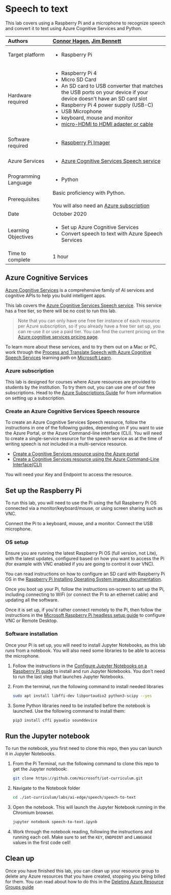 # Speech to text

This lab covers using a Raspberry Pi and a microphone to recognize speech and convert it to text using Azure Cognitive Services and Python.

| Authors | [Connor Hagen](https://github.com/chagen24), [Jim Bennett](https://github.com/JimBobBennett) |
|:---|:---|
| Target platform   | <ul><li>Raspberry Pi</li></ul> |
| Hardware required | <ul><li>Raspberry Pi 4</li><li>Micro SD Card</li><li>An SD card to USB converter that matches the USB ports on your device if your device doesn't have an SD card slot</li><li>Raspberry Pi 4 power supply (USB-C)</li><li>USB Microphone</li><li>keyboard, mouse and monitor</li><li>[micro-HDMI to HDMI adapter or cable](https://www.raspberrypi.org/products/micro-hdmi-to-standard-hdmi-a-cable/)</li></ul> |
| Software required | <ul><li>[Raspberry Pi Imager](https://www.raspberrypi.org/downloads/)</li></ul> |
| Azure Services | <ul><li>[Azure Cognitive Services Speech service](https://azure.microsoft.com/services/cognitive-services/speech-services/?WT.mc_id=iotcurriculum-github-jabenn)</li></ul>|
| Programming Language | <ul><li>Python</li></ul> |
| Prerequisites | Basic proficiency with Python.<br><br>You will also need an [Azure subscription](https://github.com/microsoft/iot-curriculum/tree/main/labs/ai-edge/ocr#azure-subscription) |
| Date | October 2020 |
| Learning Objectives | <ul><li>Set up Azure Cognitive Services</li><li>Convert speech to text with Azure Speech Services</li></ul> |
| Time to complete | 1 hour |

## Azure Cognitive Services

[Azure Cognitive Services](https://azure.microsoft.com/services/cognitive-services/?WT.mc_id=iotcurriculum-github-jabenn) is a comprehensive family of AI services and cognitive APIs to help you build intelligent apps.

This lab covers the [Azure Cognitive Services Speech service](https://azure.microsoft.com/services/cognitive-services/speech-services/?WT.mc_id=iotcurriculum-github-jabenn). This service has a free tier, so there will be no cost to run this lab.

> Note that you can only have one free tier instance of each resource per Azure subscription, so if you already have a free tier set up, you can re-use it or use a paid tier. You can find the current pricing on the [Azure cognitive services pricing page](https://azure.microsoft.com/pricing/details/cognitive-services/?WT.mc_id=iotcurriculum-github-jabenn).

To learn more about these services, and to try them out on a Mac or PC, work through the [Process and Translate Speech with Azure Cognitive Speech Services](https://docs.microsoft.com/learn/paths/process-translate-speech-azure-cognitive-speech-services/?WT.mc_id=iotcurriculum-github-jabenn) learning path on [Microsoft Learn](https://docs.microsoft.com/learn?WT.mc_id=iotcurriculum-github-jabenn).

### Azure subscription

This lab is designed for courses where Azure resources are provided to students by the institution. To try them out, you can use one of our free subscriptions. Head to the [Azure Subscriptions Guide](../../../azure-subscription.md) for from information on setting up a subscription.

### Create an Azure Cognitive Services Speech resource

To create an Azure Cognitive Services Speech resource, follow the instructions in one of the following guides, depending on if you want to use the Azure Portal, or the Azure Command-line interface (CLI). You will need to create a single-service resource for the speech service as at the time of writing speech is not included in a multi-service resource.

* [Create a Cognitive Services resource using the Azure portal](https://docs.microsoft.com/azure/cognitive-services/cognitive-services-apis-create-account?tabs=multiservice%2Cwindows&WT.mc_id=iotcurriculum-github-jabenn)
* [Create a Cognitive Services resource using the Azure Command-Line Interface(CLI)](https://docs.microsoft.com/azure/cognitive-services/cognitive-services-apis-create-account-cli?tabs=windows&WT.mc_id=iotcurriculum-github-jabenn)

You will need your Key and Endpoint to access the resource.

## Set up the Raspberry Pi

To run this lab, you will need to use the Pi using the full Raspberry Pi OS connected via a monitor/keyboard/mouse, or using screen sharing such as VNC.

Connect the Pi to a keyboard, mouse, and a monitor. Connect the USB microphone.

### OS setup

Ensure you are running the latest Raspberry Pi OS (full version, not Lite), with the latest updates, configured based on how you want to access the Pi (for example with VNC enabled if you are going to control it over VNC).

You can read instructions on how to configure an SD card with Raspberry Pi OS in the [Raspberry Pi Installing Operating System images documentation](https://www.raspberrypi.org/documentation/installation/installing-images/).

Once you boot up your Pi, follow the instructions on-screen to set up the Pi, including connecting to WiFi (or connect the Pi to an ethernet cable) and updating all the software.

Once it is set up, if you'd rather connect remotely to the Pi, then follow the instructions in the [Microsoft Raspberry Pi headless setup guide](https://github.com/microsoft/rpi-resources/tree/master/headless-setup#remote-desktop) to configure VNC or Remote Desktop.

### Software installation

Once your Pi is set up, you will need to install Jupyter Notebooks, as this lab runs from a notebook. You will also need some libraries to be able to access the microphone.

1. Follow the instructions in the [Configure Jupyter Notebooks on a Raspberry Pi guide](../../../../devices/configure-jupyter-notebooks-raspberry-pi.md) to install and run Jupyter Notebooks. You don't need to run the last step that launches Jupyter Notebooks.

1. From the terminal, run the following command to install needed libraries

    ```sh
    sudo apt install libffi-dev libportaudio2 python3-scipy --yes
    ```

1. Some Python libraries need to be installed before the notebook is launched. Use the following command to install them:

    ```sh
    pip3 install cffi pyaudio sounddevice
    ```

## Run the Jupyter notebook

To run the notebook, you first need to clone this repo, then you can launch it in Jupyter Notebooks.

1. From the Pi Terminal, run the following command to clone this repo to get the Jupyter notebook:

    ```sh
    git clone https://github.com/microsoft/iot-curriculum.git
    ```

1. Navigate to the Notebook folder

    ```sh
    cd ./iot-curriculum/labs/ai-edge/speech/speech-to-text
    ```

1. Open the notebook. This will launch the Jupyter Notebook running in the Chromium browser.

    ```sh
    jupyter notebook speech-to-text.ipynb
    ```

1. Work through the notebook reading, following the instructions and running each cell. Make sure to set the `KEY`, `ENDPOINT` and `LANGUAGE` values in the first code cell!

## Clean up

Once you have finished this lab, you can clean up your resource group to delete any Azure resources that you have created, stopping you being billed for them. You can read about how to do this in the [Deleting Azure Resource Groups guide](https://docs.microsoft.com/azure/azure-resource-manager/management/manage-resource-groups-portal?WT.mc_id=iotcurriculum-github-jabenn#delete-resource-groups)
